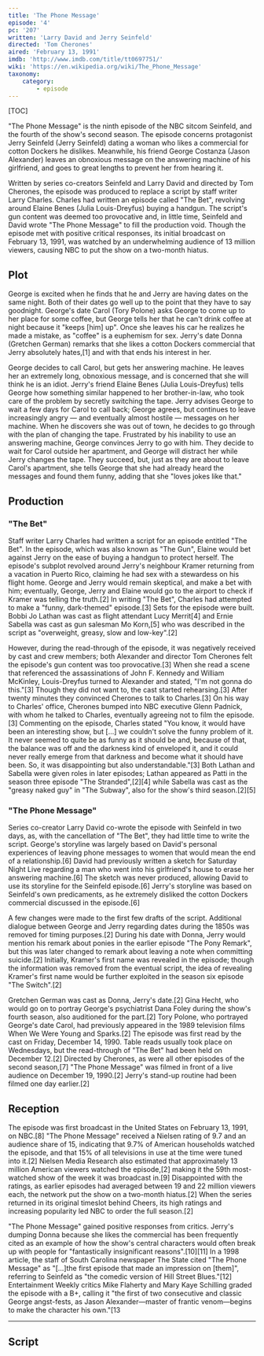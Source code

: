 ```yaml
---
title: 'The Phone Message'
episode: '4'
pc: '207'
written: 'Larry David and Jerry Seinfeld'
directed: 'Tom Cherones'
aired: 'February 13, 1991'
imdb: 'http://www.imdb.com/title/tt0697751/'
wiki: 'https://en.wikipedia.org/wiki/The_Phone_Message'
taxonomy:
    category:
        - episode
---
```


[TOC]

"The Phone Message" is the ninth episode of the NBC sitcom Seinfeld, and the fourth of the show's second season. The episode concerns protagonist Jerry Seinfeld (Jerry Seinfeld) dating a woman who likes a commercial for cotton Dockers he dislikes. Meanwhile, his friend George Costanza (Jason Alexander) leaves an obnoxious message on the answering machine of his girlfriend, and goes to great lengths to prevent her from hearing it.

Written by series co-creators Seinfeld and Larry David and directed by Tom Cherones, the episode was produced to replace a script by staff writer Larry Charles. Charles had written an episode called "The Bet", revolving around Elaine Benes (Julia Louis-Dreyfus) buying a handgun. The script's gun content was deemed too provocative and, in little time, Seinfeld and David wrote "The Phone Message" to fill the production void. Though the episode met with positive critical responses, its initial broadcast on February 13, 1991, was watched by an underwhelming audience of 13 million viewers, causing NBC to put the show on a two-month hiatus.

## Plot

George is excited when he finds that he and Jerry are having dates on the same night. Both of their dates go well up to the point that they have to say goodnight. George's date Carol (Tory Polone) asks George to come up to her place for some coffee, but George tells her that he can't drink coffee at night because it "keeps [him] up". Once she leaves his car he realizes he made a mistake, as "coffee" is a euphemism for sex. Jerry's date Donna (Gretchen German) remarks that she likes a cotton Dockers commercial that Jerry absolutely hates,[1] and with that ends his interest in her.

George decides to call Carol, but gets her answering machine. He leaves her an extremely long, obnoxious message, and is concerned that she will think he is an idiot. Jerry's friend Elaine Benes (Julia Louis-Dreyfus) tells George how something similar happened to her brother-in-law, who took care of the problem by secretly switching the tape. Jerry advises George to wait a few days for Carol to call back; George agrees, but continues to leave increasingly angry — and eventually almost hostile — messages on her machine. When he discovers she was out of town, he decides to go through with the plan of changing the tape. Frustrated by his inability to use an answering machine, George convinces Jerry to go with him. They decide to wait for Carol outside her apartment, and George will distract her while Jerry changes the tape. They succeed, but, just as they are about to leave Carol's apartment, she tells George that she had already heard the messages and found them funny, adding that she "loves jokes like that."

## Production

### "The Bet"

Staff writer Larry Charles had written a script for an episode entitled "The Bet". In the episode, which was also known as "The Gun", Elaine would bet against Jerry on the ease of buying a handgun to protect herself. The episode's subplot revolved around Jerry's neighbour Kramer returning from a vacation in Puerto Rico, claiming he had sex with a stewardess on his flight home. George and Jerry would remain skeptical, and make a bet with him; eventually, George, Jerry and Elaine would go to the airport to check if Kramer was telling the truth.[2] In writing "The Bet", Charles had attempted to make a "funny, dark-themed" episode.[3] Sets for the episode were built. Bobbi Jo Lathan was cast as flight attendant Lucy Merrit[4] and Ernie Sabella was cast as gun salesman Mo Korn,[5] who was described in the script as "overweight, greasy, slow and low-key".[2]

However, during the read-through of the episode, it was negatively received by cast and crew members; both Alexander and director Tom Cherones felt the episode's gun content was too provocative.[3] When she read a scene that referenced the assassinations of John F. Kennedy and William McKinley, Louis-Dreyfus turned to Alexander and stated, "I'm not gonna do this."[3] Though they did not want to, the cast started rehearsing.[3] After twenty minutes they convinced Cherones to talk to Charles.[3] On his way to Charles' office, Cherones bumped into NBC executive Glenn Padnick, with whom he talked to Charles, eventually agreeing not to film the episode.[3] Commenting on the episode, Charles stated "You know, it would have been an interesting show, but [...] we couldn't solve the funny problem of it. It never seemed to quite be as funny as it should be and, because of that, the balance was off and the darkness kind of enveloped it, and it could never really emerge from that darkness and become what it should have been. So, it was disappointing but also understandable."[3] Both Lathan and Sabella were given roles in later episodes; Lathan appeared as Patti in the season three episode "The Stranded",[2][4] while Sabella was cast as the "greasy naked guy" in "The Subway", also for the show's third season.[2][5]

### "The Phone Message"

Series co-creator Larry David co-wrote the episode with Seinfeld in two days, as, with the cancellation of "The Bet", they had little time to write the script. George's storyline was largely based on David's personal experiences of leaving phone messages to women that would mean the end of a relationship.[6] David had previously written a sketch for Saturday Night Live regarding a man who went into his girlfriend's house to erase her answering machine.[6] The sketch was never produced, allowing David to use its storyline for the Seinfeld episode.[6] Jerry's storyline was based on Seinfeld's own predicaments, as he extremely disliked the cotton Dockers commercial discussed in the episode.[6]

A few changes were made to the first few drafts of the script. Additional dialogue between George and Jerry regarding dates during the 1850s was removed for timing purposes.[2] During his date with Donna, Jerry would mention his remark about ponies in the earlier episode "The Pony Remark", but this was later changed to remark about leaving a note when committing suicide.[2] Initially, Kramer's first name was revealed in the episode; though the information was removed from the eventual script, the idea of revealing Kramer's first name would be further exploited in the season six episode "The Switch".[2]

Gretchen German was cast as Donna, Jerry's date.[2] Gina Hecht, who would go on to portray George's psychiatrist Dana Foley during the show's fourth season, also auditioned for the part.[2] Tory Polone, who portrayed George's date Carol, had previously appeared in the 1989 television films When We Were Young and Sparks.[2] The episode was first read by the cast on Friday, December 14, 1990. Table reads usually took place on Wednesdays, but the read-through of "The Bet" had been held on December 12.[2] Directed by Cherones, as were all other episodes of the second season,[7] "The Phone Message" was filmed in front of a live audience on December 19, 1990.[2] Jerry's stand-up routine had been filmed one day earlier.[2]

## Reception

The episode was first broadcast in the United States on February 13, 1991, on NBC.[8] "The Phone Message" received a Nielsen rating of 9.7 and an audience share of 15, indicating that 9.7% of American households watched the episode, and that 15% of all televisions in use at the time were tuned into it.[2] Nielsen Media Research also estimated that approximately 13 million American viewers watched the episode,[2] making it the 59th most-watched show of the week it was broadcast in.[9] Disappointed with the ratings, as earlier episodes had averaged between 19 and 22 million viewers each, the network put the show on a two-month hiatus.[2] When the series returned in its original timeslot behind Cheers, its high ratings and increasing popularity led NBC to order the full season.[2]

"The Phone Message" gained positive responses from critics. Jerry's dumping Donna because she likes the commercial has been frequently cited as an example of how the show's central characters would often break up with people for "fantastically insignificant reasons".[10][11] In a 1998 article, the staff of South Carolina newspaper The State cited "The Phone Message" as "[...]the first episode that made an impression on [them]", referring to Seinfeld as "the comedic version of Hill Street Blues."[12] Entertainment Weekly critics Mike Flaherty and Mary Kaye Schilling graded the episode with a B+, calling it "the first of two consecutive and classic George angst-fests, as Jason Alexander—master of frantic venom—begins to make the character his own."[13

---

## Script

